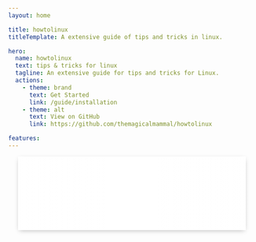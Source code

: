 ```yaml
---
layout: home

title: howtolinux
titleTemplate: A extensive guide of tips and tricks in linux.

hero:
  name: howtolinux
  text: tips & tricks for linux
  tagline: An extensive guide for tips and tricks for Linux.
  actions:
    - theme: brand
      text: Get Started
      link: /guide/installation
    - theme: alt
      text: View on GitHub
      link: https://github.com/themagicalmammal/howtolinux

features:
---
```


<section class="slide-option">
	<div id="infinite" class="highway-slider">
		<div class="container highway-barrier">
			<ul class="highway-lane">
				<li class="highway-car"><span class="fab fa-fedora"></span></li>
				<li class="highway-car"><span class="fab fa-fedora"></span></li>
				<li class="highway-car"><span class="fab fa-fedora"></span></li>
				<li class="highway-car"><span class="fab fa-fedora"></span></li>
				<li class="highway-car"><span class="fab fa-fedora"></span></li>
				<li class="highway-car"><span class="fab fa-fedora"></span></li>
				<li class="highway-car"><span class="fab fa-fedora"></span></li>
				<li class="highway-car"><span class="fab fa-fedora"></span></li>
				<li class="highway-car"><span class="fab fa-fedora"></span></li>
				<li class="highway-car"><span class="fab fa-fedora"></span></li>
				<li class="highway-car"><span class="fab fa-fedora"></span></li>
				<li class="highway-car"><span class="fab fa-fedora"></span></li>
				<li class="highway-car"><span class="fab fa-fedora"></span></li>
				<li class="highway-car"><span class="fab fa-fedora"></span></li>
				<li class="highway-car"><span class="fab fa-fedora"></span></li>
				<li class="highway-car"><span class="fab fa-fedora"></span></li>
				<li class="highway-car"><span class="fab fa-fedora"></span></li>
				<li class="highway-car"><span class="fab fa-fedora"></span></li>
				<li class="highway-car"><span class="fab fa-fedora"></span></li>
				<li class="highway-car"><span class="fab fa-fedora"></span></li>
				<li class="highway-car"><span class="fab fa-fedora"></span></li>
				<li class="highway-car"><span class="fab fa-fedora"></span></li>
				<li class="highway-car"><span class="fab fa-fedora"></span></li>
			</ul>
		</div>
	</div>
</section>

<style setup>
  section {
    display: flex;
    flex-flow: column;
    align-items: center;
  }
  section div.container {
    transition: all 0.3s ease;
  }
  section div.container h1 {
    margin: 15px 0 0 0;
  }
  section div.container h3 {
    margin: 0 0 25px 0;
  }
  @media (max-width: 992px) {
    section {
      padding: 0 20px 0 20px;
    }
  }
  section.slide-option {
    margin: 0 0 50px 0;
  }
  section.slide-option .no-marg {
    margin: 0 0 0 0;
  }
  div.highway-slider {
    display: flex;
    justify-content: center;
    width: 100%;
    height: 150px;
  }
  div.highway-slider div.highway-barrier {
    overflow: hidden;
    position: relative;
  }
  div.highway-slider ul.highway-lane {
    display: flex;
    height: 100%;
  }
  div.highway-slider ul.highway-lane li.highway-car {
    flex: 1;
    display: flex;
    justify-content: center;
    align-items: center;
    background: #fff;
    color: #343434;
  }
  @-webkit-keyframes translatestf {
    0% {
      transform: translateX(100%);
    }
    100% {
      transform: translateX(-500%);
    }
  }
  @keyframes translatestf {
    0% {
      transform: translateX(100%);
    }
    100% {
      transform: translateX(-500%);
    }
  }
  #stffull div.highway-barrier ul.highway-lane {
    width: 500%;
  }
  #stffull div.highway-barrier ul.highway-lane li.highway-car {
    -webkit-animation: translatestf 30s linear infinite;
            animation: translatestf 30s linear infinite;
  }
  #stffull div.highway-barrier ul.highway-lane li.highway-car h4 {
    font-size: 28px;
  }
  @-webkit-keyframes translateinfinite {
    100% {
      transform: translateX(calc(-180px * 12));
    }
  }
  @keyframes translateinfinite {
    100% {
      transform: translateX(calc(-180px * 12));
    }
  }
  #infinite div.highway-barrier {
    background: #fff;
    box-shadow: 0 3px 10px -3px rgba(0, 0, 0, 0.3);
  }
  #infinite div.highway-barrier::before,
  #infinite div.highway-barrier::after {
    content: " ";
    position: absolute;
    z-index: 9;
    width: 180px;
    height: 100%;
  }
  #infinite div.highway-barrier::before {
    top: 0;
    left: 0;
    background: linear-gradient(to right, #ffffff 0%, rgba(255, 255, 255, 0) 100%);
  }
  #infinite div.highway-barrier::after {
    top: 0;
    right: 0;
    background: linear-gradient(to left, #ffffff 0%, rgba(255, 255, 255, 0) 100%);
  }
  #infinite div.highway-barrier ul.highway-lane {
    width: calc(180px * 24);
  }
  #infinite div.highway-barrier ul.highway-lane li.highway-car {
    width: 180px;
    -webkit-animation: translateinfinite 25s linear infinite;
            animation: translateinfinite 25s linear infinite;
  }
  #infinite div.highway-barrier ul.highway-lane li.highway-car span.fab {
    font-size: 65px;
  }
  #red {
    background: #cb5454;
  }
  #orange {
    background: #cb8054;
  }
  #yellow {
    background: #cbba54;
  }
  #green {
    background: #69b46e;
  }
  #blue {
    background: #6091b0;
  }
</style>

<link rel="stylesheet" href="https://cdnjs.cloudflare.com/ajax/libs/font-awesome/6.3.0/css/all.min.css">